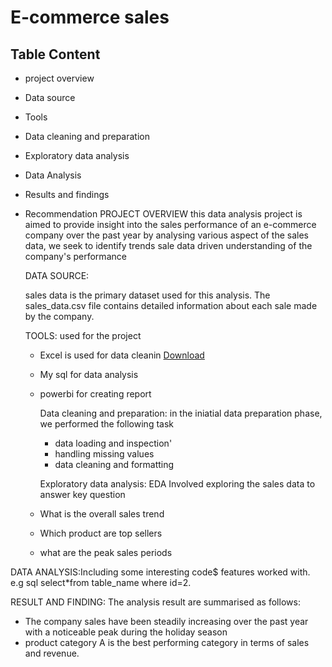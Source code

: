 # E-commerce sales
## Table Content
* project overview
* Data source
* Tools
* Data cleaning and preparation
* Exploratory data analysis
* Data Analysis
* Results and findings
* Recommendation
  PROJECT OVERVIEW
  this data analysis project is aimed to provide insight into the sales performance of an e-commerce company over the past year by analysing various aspect of the sales data, we seek to identify trends sale data driven understanding of the company's performance

   DATA SOURCE:

   sales data is the primary dataset used for this analysis. The sales_data.csv file contains detailed information about each sale made by the company.

  TOOLS: used for the project

  * Excel is used for data cleanin [Download](https://microsoft.com)
  * My sql for data analysis
  * powerbi for creating report
 
    Data cleaning and preparation: in the iniatial data preparation phase, we performed the following task
    
    * data loading and inspection'
    * handling missing values
    * data cleaning and formatting
 
      
    Exploratory data analysis: EDA Involved exploring the sales data to answer key question
  * What is the overall sales trend
  * Which product are top sellers
  * what are the peak sales periods

    
DATA ANALYSIS:Including some interesting code$ features worked with.
e.g sql
 select*from table_name
 where id=2.


RESULT AND FINDING:  The analysis result are summarised as follows:
 * The company sales have been steadily increasing over the past year with a noticeable peak during the holiday season
 * product category A is the best performing category in terms of sales and revenue.






